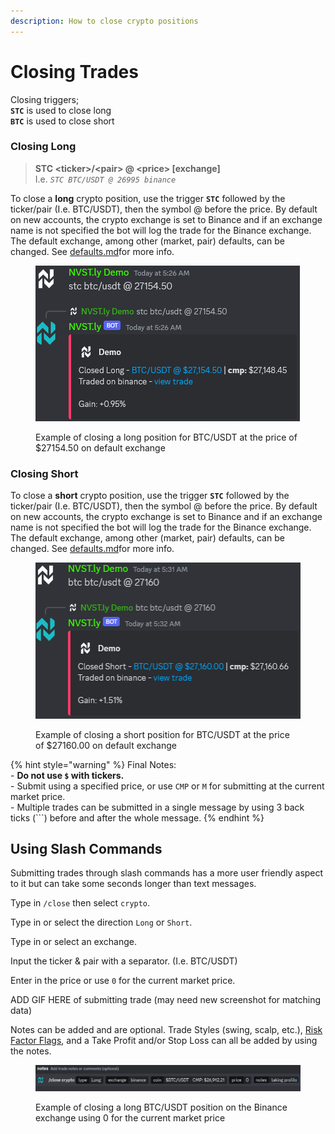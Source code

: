 ```yaml
---
description: How to close crypto positions
---
```


# Closing Trades

Closing triggers;\
**`STC`** is used to close long\
**`BTC`** is used to close short

### Closing Long

> **STC \<ticker>/\<pair> @ \<price> \[exchange]**\
> I.e. _`STC BTC/USDT @ 26995 binance`_

To close a **long** crypto position, use the trigger **`STC`** followed by the ticker/pair (I.e. BTC/USDT), then the symbol @ before the price. By default on new accounts, the crypto exchange is set to Binance and if an exchange name is not specified the bot will log the trade for the Binance exchange. \
The default exchange, among other (market, pair) defaults, can be changed. See [defaults.md](defaults.md "mention")for more info.

<figure><img src="../.gitbook/assets/image (3).png" alt=""><figcaption><p>Example of closing a long position for BTC/USDT at the price of $27154.50 on default exchange</p></figcaption></figure>

### Closing Short

To close a **short** crypto position, use the trigger **`STC`** followed by the ticker/pair (I.e. BTC/USDT), then the symbol @ before the price. By default on new accounts, the crypto exchange is set to Binance and if an exchange name is not specified the bot will log the trade for the Binance exchange. \
The default exchange, among other (market, pair) defaults, can be changed. See [defaults.md](defaults.md "mention")for more info.

<figure><img src="../.gitbook/assets/image (5).png" alt=""><figcaption><p>Example of closing a short position for BTC/USDT at the price of $27160.00 on default exchange</p></figcaption></figure>



{% hint style="warning" %}
Final Notes:\
\- **Do not use `$` with tickers.** \
\- Submit using a specified price, or use `CMP` or `M` for submitting at the current market price.\
\- Multiple trades can be submitted in a single message by using 3 back ticks (\`\`\`) before and after the whole message.
{% endhint %}



## Using Slash Commands

Submitting trades through slash commands has a more user friendly aspect to it but can take some seconds longer than text messages.

Type in `/close` then select `crypto`.

Type in or select the direction `Long` or `Short`.&#x20;

Type in or select an exchange.

Input the ticker & pair with a separator. (I.e. BTC/USDT)

Enter in the price or use `0` for the current market price.

ADD GIF HERE of submitting trade (may need new screenshot for matching data)

Notes can be added and are optional. Trade Styles (swing, scalp, etc.), [Risk Factor Flags](broken-reference), and a Take Profit and/or Stop Loss can all be added by using the notes.

<figure><img src="../.gitbook/assets/image (1) (1) (1) (1) (1) (1) (1) (1).png" alt=""><figcaption><p>Example of closing a long BTC/USDT position on the Binance exchange using 0 for the current market price</p></figcaption></figure>
